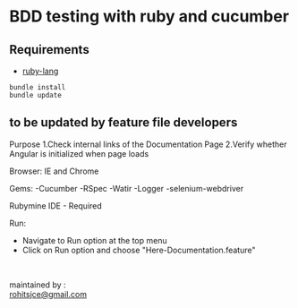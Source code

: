 # BDD testing with ruby and cucumber

## Requirements
- [ruby-lang](https://www.ruby-lang.org/en/)

```shell
bundle install
bundle update
```


## to be updated by feature file developers <br />

 Purpose 
    1.Check internal links of the Documentation Page
    2.Verify whether Angular is initialized when page loads
    
 Browser:
    IE and Chrome
 
 Gems:
    -Cucumber
    -RSpec
    -Watir
    -Logger
    -selenium-webdriver
 
 Rubymine IDE - Required
 
 Run:
  - Navigate to Run option at the top menu
  - Click on Run option and choose "Here-Documentation.feature"   
    
  
 <br />

maintained by :<br />
rohitsjce@gmail.com<br />
